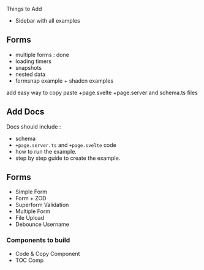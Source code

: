 Things to Add

- Sidebar with all examples

## Forms

- multiple forms : done
- loading timers
- snapshots
- nested data
- formsnap example + shadcn examples

add easy way to copy paste +page.svelte +page.server and schema.ts files

## Add Docs

Docs should include :

- schema
- `+page.server.ts` and `+page.svelte` code
- how to run the example.
- step by step guide to create the example.

## Forms

- Simple Form
- Form + ZOD
- Superform Validation
- Multiple Form
- File Upload
- Debounce Username


### Components to build 
- Code & Copy Component
- TOC Comp 